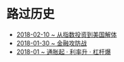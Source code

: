 # 路过历史
* [2018-02-10 ~ 从指数投资到美国解体](2018-02-09.md)
* [2018-01-30 ~ 金融攻防战](2018-01-29.md)
* [2018-01 ~ 通胀起 · 利率升 · 杠杆爆](2018-01-30.md)